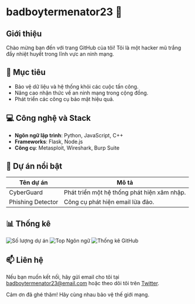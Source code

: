 # badboytermenator23 🦾

## Giới thiệu
Chào mừng bạn đến với trang GitHub của tôi! Tôi là một hacker mũ trắng đầy nhiệt huyết trong lĩnh vực an ninh mạng.

## 🎯 Mục tiêu
- Bảo vệ dữ liệu và hệ thống khỏi các cuộc tấn công.
- Nâng cao nhận thức về an ninh mạng trong cộng đồng.
- Phát triển các công cụ bảo mật hiệu quả.

## 💻 Công nghệ và Stack
- **Ngôn ngữ lập trình**: Python, JavaScript, C++
- **Frameworks**: Flask, Node.js
- **Công cụ**: Metasploit, Wireshark, Burp Suite

## 🚀 Dự án nổi bật
| Tên dự án | Mô tả |
|-----------|-------|
| CyberGuard | Phát triển một hệ thống phát hiện xâm nhập. |
| Phishing Detector | Công cụ phát hiện email lừa đảo. |

## 📊 Thống kê
![Số lượng dự án](https://komarev.com/ghpvc/?username=badboytermenator23&label=Profile%20Views&color=blue&style=flat)
![Top Ngôn ngữ](https://github-readme-stats.vercel.app/api/top-langs/?username=badboytermenator23&layout=compact&theme=radical)
![Thống kê GitHub](https://github-readme-stats.vercel.app/api?username=badboytermenator23&show_icons=true&theme=radical)

## 📫 Liên hệ
Nếu bạn muốn kết nối, hãy gửi email cho tôi tại [badboytermenator23@email.com](mailto:badboytermenator23@email.com) hoặc theo dõi tôi trên [Twitter](https://twitter.com/badboytermenator23). 

Cảm ơn đã ghé thăm! Hãy cùng nhau bảo vệ thế giới mạng.